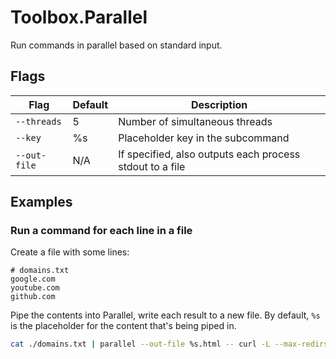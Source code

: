 ﻿# Toolbox.Parallel

Run commands in parallel based on standard input.

## Flags

| Flag         | Default | Description                                              |
|--------------|---------|----------------------------------------------------------|
| `--threads`  | 5       | Number of simultaneous threads                           |
| `--key`      | %s      | Placeholder key in the subcommand                        |
| `--out-file` | N/A     | If specified, also outputs each process stdout to a file |

## Examples

### Run a command for each line in a file

Create a file with some lines:

```text
# domains.txt
google.com
youtube.com
github.com
```

Pipe the contents into Parallel, write each result to a new file. By default, `%s` is the placeholder for the content that's being piped in.

```bash
cat ./domains.txt | parallel --out-file %s.html -- curl -L --max-redirs 5 -X GET %s
```
